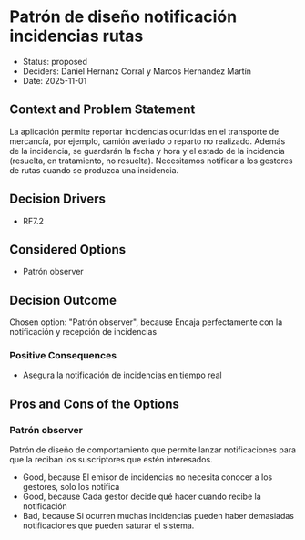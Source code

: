 # Patrón de diseño notificación incidencias rutas

* Status: proposed
* Deciders: Daniel Hernanz Corral y Marcos Hernandez Martín
* Date: 2025-11-01

## Context and Problem Statement

La aplicación permite reportar incidencias ocurridas en el transporte de mercancía, por ejemplo, camión averiado o reparto no realizado.
Además de la incidencia, se guardarán la fecha y hora y el estado de la incidencia (resuelta, en tratamiento, no resuelta). Necesitamos notificar a los gestores de rutas cuando se produzca una incidencia.

## Decision Drivers

* RF7.2

## Considered Options

* Patrón observer

## Decision Outcome

Chosen option: "Patrón observer", because Encaja perfectamente con la notificación y recepción de incidencias

### Positive Consequences

* Asegura la notificación de incidencias en tiempo real

## Pros and Cons of the Options

### Patrón observer

Patrón de diseño de comportamiento que permite lanzar notificaciones para que la reciban los suscriptores que estén interesados.

* Good, because El emisor de incidencias no necesita conocer a los gestores, solo los notifica
* Good, because Cada gestor decide qué hacer cuando recibe la notificación
* Bad, because Si ocurren muchas incidencias pueden haber demasiadas notificaciones que pueden saturar el sistema.
